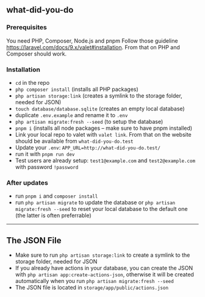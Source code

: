 ## what-did-you-do

### Prerequisites

You need PHP, Composer, Node.js and pnpm Follow those guideline https://laravel.com/docs/9.x/valet#installation. From that on PHP and Composer should work.

### Installation

-   `cd` in the repo
-   `php composer install` (installs all PHP packages)
-   `php artisan storage:link` (creates a symlink to the storage folder, needed for JSON)
-   `touch database/database.sqlite` (creates an empty local database)
-   duplicate `.env.example` and rename it to `.env`
-   `php artisan migrate:fresh --seed` (to setup the database)
-   `pnpm i` (installs all node packages – make sure to have pnpm installed)
-   Link your local repo to valet with `valet link`. From that on the website should be available from `what-did-you-do.test`
-   Update your `.env`: `APP_URL=http://what-did-you-do.test/`
-   run it with `pnpm run dev`
-   Test users are already setup: `test1@example.com` and `test2@example.com` with password `!password`

### After updates

-   run `pnpm i` and `composer install`
-   run `php artisan migrate` to update the database or `php artisan migrate:fresh --seed` to reset your local database to the default one (the latter is often preferrable)

---

## The JSON File

-   Make sure to run `php artisan storage:link` to create a symlink to the storage folder, needed for JSON
-   If you already have actions in your database, you can create the JSON with `php artisan app:create-actions-json`, otherwise it will be created automatically when you run `php artisan migrate:fresh --seed`
-   The JSON file is located in `storage/app/public/actions.json`

